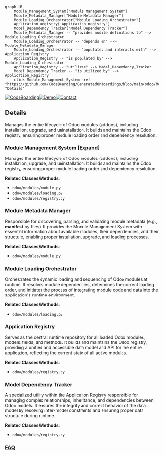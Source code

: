 ```mermaid
graph LR
    Module_Management_System["Module Management System"]
    Module_Metadata_Manager["Module Metadata Manager"]
    Module_Loading_Orchestrator["Module Loading Orchestrator"]
    Application_Registry["Application Registry"]
    Model_Dependency_Tracker["Model Dependency Tracker"]
    Module_Metadata_Manager -- "provides module definitions to" --> Module_Loading_Orchestrator
    Module_Loading_Orchestrator -- "depends on" --> Module_Metadata_Manager
    Module_Loading_Orchestrator -- "populates and interacts with" --> Application_Registry
    Application_Registry -- "is populated by" --> Module_Loading_Orchestrator
    Application_Registry -- "utilizes" --> Model_Dependency_Tracker
    Model_Dependency_Tracker -- "is utilized by" --> Application_Registry
    click Module_Management_System href "https://github.com/CodeBoarding/GeneratedOnBoardings/blob/main/odoo/Module_Management_System.md" "Details"
```

[![CodeBoarding](https://img.shields.io/badge/Generated%20by-CodeBoarding-9cf?style=flat-square)](https://github.com/CodeBoarding/GeneratedOnBoardings)[![Demo](https://img.shields.io/badge/Try%20our-Demo-blue?style=flat-square)](https://www.codeboarding.org/demo)[![Contact](https://img.shields.io/badge/Contact%20us%20-%20contact@codeboarding.org-lightgrey?style=flat-square)](mailto:contact@codeboarding.org)

## Details

Manages the entire lifecycle of Odoo modules (addons), including installation, upgrade, and uninstallation. It builds and maintains the Odoo registry, ensuring proper module loading order and dependency resolution.

### Module Management System [[Expand]](./Module_Management_System.md)
Manages the entire lifecycle of Odoo modules (addons), including installation, upgrade, and uninstallation. It builds and maintains the Odoo registry, ensuring proper module loading order and dependency resolution.


**Related Classes/Methods**:

- `odoo/modules/module.py`
- `odoo/modules/loading.py`
- `odoo/modules/registry.py`


### Module Metadata Manager
Responsible for discovering, parsing, and validating module metadata (e.g., __manifest__.py files). It provides the Module Management System with essential information about available modules, their dependencies, and their structure, enabling proper installation, upgrade, and loading processes.


**Related Classes/Methods**:

- `odoo/modules/module.py`


### Module Loading Orchestrator
Orchestrates the dynamic loading and sequencing of Odoo modules at runtime. It resolves module dependencies, determines the correct loading order, and initiates the process of integrating module code and data into the application's runtime environment.


**Related Classes/Methods**:

- `odoo/modules/loading.py`


### Application Registry
Serves as the central runtime repository for all loaded Odoo modules, models, fields, and methods. It builds and maintains the Odoo registry, providing a unified and accessible data model and API for the entire application, reflecting the current state of all active modules.


**Related Classes/Methods**:

- `odoo/modules/registry.py`


### Model Dependency Tracker
A specialized utility within the Application Registry responsible for managing complex relationships, inheritance, and dependencies between Odoo models. It ensures the integrity and correct behavior of the data model by resolving inter-model constraints and ensuring proper data structure during runtime.


**Related Classes/Methods**:

- `odoo/modules/registry.py`




### [FAQ](https://github.com/CodeBoarding/GeneratedOnBoardings/tree/main?tab=readme-ov-file#faq)